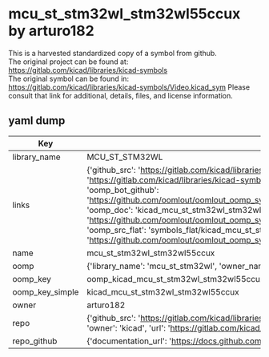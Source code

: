 # mcu_st_stm32wl_stm32wl55ccux by arturo182  
This is a harvested standardized copy of a symbol from github.  
The original project can be found at:  
https://gitlab.com/kicad/libraries/kicad-symbols  
The original symbol can be found in:
https://gitlab.com/kicad/libraries/kicad-symbols/Video.kicad_sym
Please consult that link for additional, details, files, and license information.  
## yaml dump  
| Key | Value |  
| --- | --- |  
| library_name | MCU_ST_STM32WL |  
| links | {'github_src': 'https://gitlab.com/kicad/libraries/kicad-symbols/Video.kicad_sym', 'github_src_repo': 'https://gitlab.com/kicad/libraries/kicad-symbols', 'oomp_bot': 'kicad_mcu_st_stm32wl_stm32wl55ccux/working', 'oomp_bot_github': 'https://github.com/oomlout/oomlout_oomp_symbol_bot/tree/main/kicad_mcu_st_stm32wl_stm32wl55ccux/working', 'oomp_doc': 'kicad_mcu_st_stm32wl_stm32wl55ccux/working', 'oomp_doc_github': 'https://github.com/oomlout/oomlout_oomp_symbol_doc/tree/main/kicad_mcu_st_stm32wl_stm32wl55ccux/working', 'oomp_src_flat': 'symbols_flat/kicad_mcu_st_stm32wl_stm32wl55ccux/working', 'oomp_src_flat_github': 'https://github.com/oomlout/oomlout_oomp_symbol_src/tree/main/kicad_mcu_st_stm32wl_stm32wl55ccux/working'} |  
| name | mcu_st_stm32wl_stm32wl55ccux |  
| oomp | {'library_name': 'mcu_st_stm32wl', 'owner_name': 'kicad', 'symbol_name': 'mcu_st_stm32wl_stm32wl55ccux'} |  
| oomp_key | oomp_kicad_mcu_st_stm32wl_stm32wl55ccux |  
| oomp_key_simple | kicad_mcu_st_stm32wl_stm32wl55ccux |  
| owner | arturo182 |  
| repo | {'github_src': 'https://gitlab.com/kicad/libraries/kicad-symbols/Video.kicad_sym', 'name': 'libraries/kicad-symbols', 'owner': 'kicad', 'url': 'https://gitlab.com/kicad/libraries/kicad-symbols'} |  
| repo_github | {'documentation_url': 'https://docs.github.com/rest/repos/repos#get-a-repository', 'message': 'Not Found'} |  

